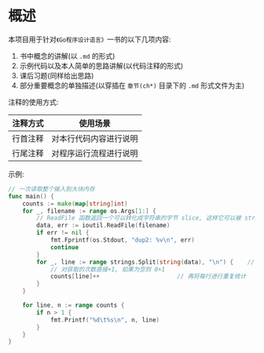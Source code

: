 # 概述
本项目用于针对`《Go程序设计语言》`一书的以下几项内容:
1. 书中概念的讲解(以 `.md` 的形式)
2. 示例代码以及本人简单的思路讲解(以代码注释的形式)
3. 课后习题(同样给出思路)
4. 部分重要概念的单独描述(以穿插在 `章节(ch*)` 目录下的 `.md` 形式文件为主)

注释的使用方式:

| 注释方式 | 使用场景 |
| :-: | :-: |
| 行首注释 | 对本行代码内容进行说明 |
| 行尾注释 | 对程序运行流程进行说明 |

示例:

```go
// 一次读取整个输入到大块内存
func main() {
	counts := make(map[string]int)
	for _, filename := range os.Args[1:] {
		// ReadFile 函数返回一个可以转化成字符串的字节 slice, 这样它可以被 strings.Split 分割
		data, err := ioutil.ReadFile(filename)							// 读取文件内容
		if err != nil {
			fmt.Fprintf(os.Stdout, "dup2: %v\n", err)
			continue
		}
		for _, line := range strings.Split(string(data), "\n") {	// strings.Split 将文件中读到的内容以"换行符"进行分割
			// 对获取的次数直接+1, 如果为空则 0+1
			counts[line]++						// 再将每行进行重复统计
		}
	}

	for line, n := range counts {
		if n > 1 {
			fmt.Printf("%d\t%s\n", n, line)
		}
	}
}
```